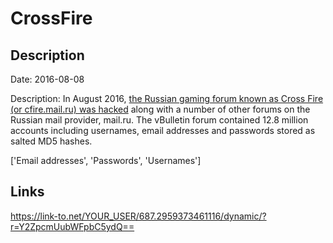 # CrossFire

## Description

Date: 2016-08-08

Description:
In August 2016, <a href="http://www.zdnet.com/article/over-25-million-accounts-stolen-after-mail-ru-forums-raided-by-hackers/" target="_blank" rel="noopener">the Russian gaming forum known as Cross Fire (or cfire.mail.ru) was hacked</a> along with a number of other forums on the Russian mail provider, mail.ru. The vBulletin forum contained 12.8 million accounts including usernames, email addresses and passwords stored as salted MD5 hashes.


['Email addresses', 'Passwords', 'Usernames']

## Links

https://link-to.net/YOUR_USER/687.2959373461116/dynamic/?r=Y2ZpcmUubWFpbC5ydQ==